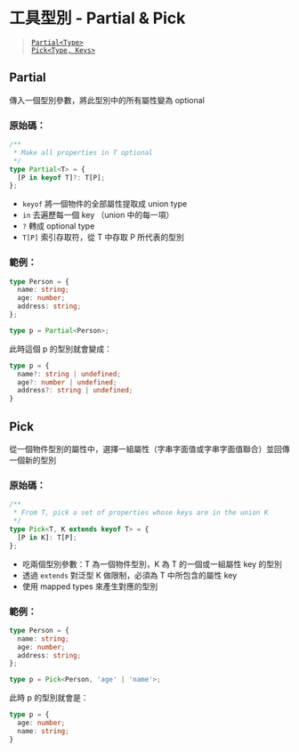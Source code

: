# 工具型別 - Partial & Pick

> [`Partial<Type>`](https://www.typescriptlang.org/docs/handbook/utility-types.html#partialtype) <br>
> [`Pick<Type, Keys>`](https://www.typescriptlang.org/docs/handbook/utility-types.html#picktype-keys)

## Partial

傳入一個型別參數，將此型別中的所有屬性變為 optional

### 原始碼：

```ts
/**
 * Make all properties in T optional
 */
type Partial<T> = {
  [P in keyof T]?: T[P];
};
```

- `keyof` 將一個物件的全部屬性提取成 union type
- `in` 去遍歷每一個 key （union 中的每一項）
- `?` 轉成 optional type
- `T[P]` 索引存取符，從 T 中存取 P 所代表的型別 

### 範例：

```ts
type Person = {
  name: string;
  age: number;
  address: string;
};

type p = Partial<Person>;
```

此時這個 p 的型別就會變成：

```ts
type p = {
  name?: string | undefined;
  age?: number | undefined;
  address?: string | undefined;
}
```

## Pick

從一個物件型別的屬性中，選擇一組屬性（字串字面值或字串字面值聯合）並回傳一個新的型別

### 原始碼：

```ts
/**
 * From T, pick a set of properties whose keys are in the union K
 */
type Pick<T, K extends keyof T> = {
  [P in K]: T[P];
};
```

- 吃兩個型別參數：T 為一個物件型別，K 為 T 的一個或一組屬性 key 的型別
- 透過 `extends` 對泛型 K 做限制，必須為 T 中所包含的屬性 key
- 使用 mapped types 來產生對應的型別

### 範例：

```ts
type Person = {
  name: string;
  age: number;
  address: string;
};

type p = Pick<Person, 'age' | 'name'>;
```

此時 p 的型別就會是：

```ts
type p = {
  age: number;
  name: string;
}
```
